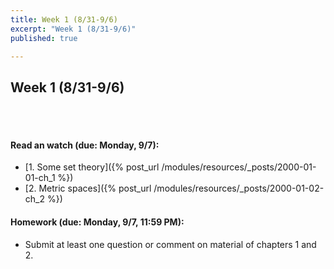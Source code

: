 ```yaml
---
title: Week 1 (8/31-9/6)
excerpt: "Week 1 (8/31-9/6)"
published: true

---
```


## Week 1 (8/31-9/6)

<br/>
<br/>


#### Read an watch (due: Monday, 9/7):

* [1. Some set theory]({% post_url /modules/resources/_posts/2000-01-01-ch_1 %})
* [2. Metric spaces]({% post_url /modules/resources/_posts/2000-01-02-ch_2 %})


#### Homework (due: Monday, 9/7, 11:59 PM):

* Submit at least one question or comment on material of chapters 1 and 2.
